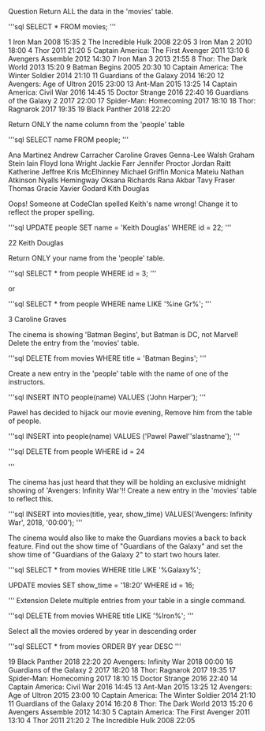 Question
Return ALL the data in the 'movies' table.

'''sql
SELECT * FROM movies;
'''

1	Iron Man	2008	15:35
2	The Incredible Hulk	2008	22:05
3	Iron Man 2	2010	18:00
4	Thor	2011	21:20
5	Captain America: The First Avenger	2011	13:10
6	Avengers Assemble	2012	14:30
7	Iron Man 3	2013	21:55
8	Thor: The Dark World	2013	15:20
9	Batman Begins	2005	20:30
10	Captain America: The Winter Soldier	2014	21:10
11	Guardians of the Galaxy	2014	16:20
12	Avengers: Age of Ultron	2015	23:00
13	Ant-Man	2015	13:25
14	Captain America: Civil War	2016	14:45
15	Doctor Strange	2016	22:40
16	Guardians of the Galaxy 2	2017	22:00
17	Spider-Man: Homecoming	2017	18:10
18	Thor: Ragnarok	2017	19:35
19	Black Panther	2018	22:20


Return ONLY the name column from the 'people' table

'''sql
SELECT name FROM people;
'''

Ana Martinez
Andrew Carracher
Caroline Graves
Genna-Lee Walsh
Graham Stein
Iain Floyd
Iona Wright
Jackie Farr
Jennifer Proctor
Jordan Raitt
Katherine Jeffree
Kris McElhinney
Michael Griffin
Monica Mateiu
Nathan Atkinson
Nyalls Hemingway
Oksana Richards
Rana Akbar
Tavy Fraser
Thomas Gracie
Xavier Godard
Kith Douglas

Oops! Someone at CodeClan spelled Keith's name wrong! Change it to reflect the proper spelling.

'''sql
UPDATE people
SET name = 'Keith Douglas'
WHERE id = 22;
'''

22	Keith Douglas

Return ONLY your name from the 'people' table.

'''sql
SELECT * from people
WHERE id = 3;
'''

or

'''sql
SELECT * from people
WHERE name LIKE '%ine Gr%';
'''

3	Caroline Graves

The cinema is showing 'Batman Begins', but Batman is DC, not Marvel! Delete the entry from the 'movies' table.

'''sql
DELETE from movies
WHERE title = 'Batman Begins';
'''

Create a new entry in the 'people' table with the name of one of the instructors.

'''sql
INSERT INTO people(name)
VALUES ('John Harper');
'''

Pawel has decided to hijack our movie evening, Remove him from the table of people.

'''sql
INSERT into people(name)
VALUES ('Pawel Pawel''slastname');
'''

'''sql
DELETE from people
WHERE id = 24

'''


The cinema has just heard that they will be holding an exclusive midnight showing of 'Avengers: Infinity War'!! Create a new entry in the 'movies' table to reflect this.

'''sql
INSERT into movies(title, year, show_time)
VALUES('Avengers: Infinity War', 2018, '00:00');
'''

The cinema would also like to make the Guardians movies a back to back feature. Find out the show time of "Guardians of the Galaxy" and set the show time of "Guardians of the Galaxy 2" to start two hours later.

'''sql
SELECT * from movies
WHERE title LIKE '%Galaxy%';

UPDATE movies
SET show_time = '18:20'
WHERE id = 16;

'''
Extension
Delete multiple entries from your table in a single command.

'''sql
DELETE from movies
WHERE title LIKE '%Iron%';
'''

Select all the movies ordered by year in descending order

'''sql
SELECT * from movies
ORDER BY year DESC
'''

19	Black Panther	2018	22:20
20	Avengers: Infinity War	2018	00:00
16	Guardians of the Galaxy 2	2017	18:20
18	Thor: Ragnarok	2017	19:35
17	Spider-Man: Homecoming	2017	18:10
15	Doctor Strange	2016	22:40
14	Captain America: Civil War	2016	14:45
13	Ant-Man	2015	13:25
12	Avengers: Age of Ultron	2015	23:00
10	Captain America: The Winter Soldier	2014	21:10
11	Guardians of the Galaxy	2014	16:20
8	Thor: The Dark World	2013	15:20
6	Avengers Assemble	2012	14:30
5	Captain America: The First Avenger	2011	13:10
4	Thor	2011	21:20
2	The Incredible Hulk	2008	22:05

